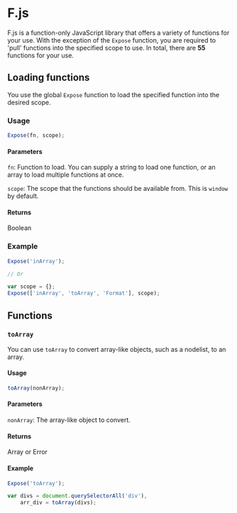 # F.js
F.js is a function-only JavaScript library that offers a variety of functions for your use. With the exception of the `Expose` function, you are required to 'pull' functions into the specified scope to use. In total, there are **55** functions for your use.

## Loading functions
You use the global `Expose` function to load the specified function into the desired scope.

### Usage
```javascript
Expose(fn, scope);
```

#### Parameters
`fn`: Function to load. You can supply a string to load one function, or an array to load multiple functions at once.

`scope`: The scope that the functions should be available from. This is `window` by default.

#### Returns
Boolean

### Example
```javascript
Expose('inArray');

// Or

var scope = {};
Expose(['inArray', 'toArray', 'Format'], scope);
```

## Functions

### `toArray`
You can use `toArray` to convert array-like objects, such as a nodelist, to an array.

#### Usage
```javascript
toArray(nonArray);
```

#### Parameters
`nonArray`: The array-like object to convert.

#### Returns
Array or Error

#### Example
```javascript
Expose('toArray');

var divs = document.querySelectorAll('div'),
    arr_div = toArray(divs);
```